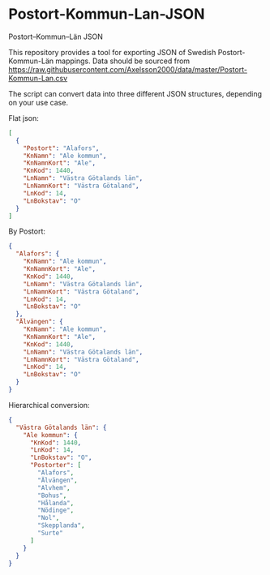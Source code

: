 # Postort-Kommun-Lan-JSON

Postort–Kommun–Län JSON

This repository provides a tool for exporting JSON of Swedish Postort-Kommun-Län mappings.
Data should be sourced from https://raw.githubusercontent.com/Axelsson2000/data/master/Postort-Kommun-Lan.csv 

The script can convert data into three different JSON structures, depending on your use case.

Flat json:
```json
[
  {
    "Postort": "Alafors",
    "KnNamn": "Ale kommun",
    "KnNamnKort": "Ale",
    "KnKod": 1440,
    "LnNamn": "Västra Götalands län",
    "LnNamnKort": "Västra Götaland",
    "LnKod": 14,
    "LnBokstav": "O"
  }
]
```
By Postort:
```json
{
  "Alafors": {
    "KnNamn": "Ale kommun",
    "KnNamnKort": "Ale",
    "KnKod": 1440,
    "LnNamn": "Västra Götalands län",
    "LnNamnKort": "Västra Götaland",
    "LnKod": 14,
    "LnBokstav": "O"
  },
  "Älvängen": {
    "KnNamn": "Ale kommun",
    "KnNamnKort": "Ale",
    "KnKod": 1440,
    "LnNamn": "Västra Götalands län",
    "LnNamnKort": "Västra Götaland",
    "LnKod": 14,
    "LnBokstav": "O"
  }
}
```

Hierarchical conversion:
```json
{
  "Västra Götalands län": {
    "Ale kommun": {
      "KnKod": 1440,
      "LnKod": 14,
      "LnBokstav": "O",
      "Postorter": [
        "Alafors",
        "Älvängen",
        "Alvhem",
        "Bohus",
        "Hålanda",
        "Nödinge",
        "Nol",
        "Skepplanda",
        "Surte"
      ]
    }
  }
}
```
